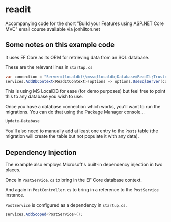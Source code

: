 # readit
Accompanying code for the short "Build your Features using ASP.NET Core MVC" email course available via jonhilton.net

## Some notes on this example code

It uses EF Core as its ORM for retrieving data from an SQL database.

These are the relevant lines in `startup.cs`

```csharp
var connection = "Server=(localdb)\\mssqllocaldb;Database=ReadIt;Trusted_Connection=True;ConnectRetryCount=0";
services.AddDbContext<ReadItContext>(options => options.UseSqlServer(connection));
```

This is using MS LocalDB for ease (for demo purposes) but feel free to point this to any database you wish to use.

Once you have a database connection which works, you'll want to run the migrations. You can do that using the Package Manager console...

``` ps
Update-Database
```

You'll also need to manually add at least one entry to the `Posts` table (the migration will create the table but not populate it with any data).

## Dependency Injection

The example also employs Microsoft's built-in dependency injection in two places.

Once in `PostService.cs` to bring in the EF Core database context.

And again in `PostController.cs` to bring in a reference to the `PostService` instance.

`PostService` is configured as a dependency in `startup.cs`.

``` csharp
services.AddScoped<PostService>();
```
